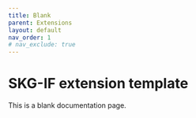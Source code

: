 ```yaml
---
title: Blank
parent: Extensions
layout: default
nav_order: 1
# nav_exclude: true
---
```


# SKG-IF extension template

This is a blank documentation page.